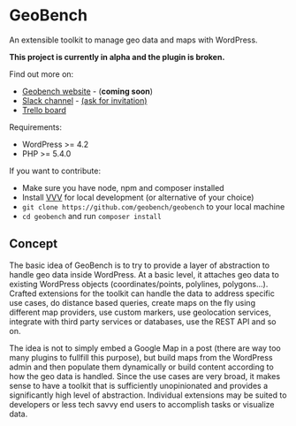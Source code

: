 # GeoBench

An extensible toolkit to manage geo data and maps with WordPress.

**This project is currently in alpha and the plugin is broken.**

Find out more on:

* [Geobench website](http://geoben.ch/) - (**coming soon**)
* [Slack channel](https://geobench.slack.com/) - [(ask for invitation)](mailto:fulvio.notarstefano@gmail.com)
* [Trello board](https://trello.com/b/oUkhpkmd)

Requirements:
* WordPress >= 4.2
* PHP >= 5.4.0

If you want to contribute:
* Make sure you have node, npm and composer installed
* Install [VVV](https://github.com/Varying-Vagrant-Vagrants/VVV) for local development (or alternative of your choice)
* `git clone https://github.com/geobench/geobench` to your local machine
* `cd geobench` and run `composer install`

## Concept

The basic idea of GeoBench is to try to provide a layer of abstraction to handle geo data inside WordPress. At a basic level, it attaches geo data to existing WordPress objects (coordinates/points, polylines, polygons...). Crafted extensions for the toolkit can handle the data to address specific use cases, do distance based queries, create maps on the fly using different map providers, use custom markers, use geolocation services, integrate with third party services or databases, use the REST API and so on.

The idea is not to simply embed a Google Map in a post (there are way too many plugins to fullfill this purpose), but build maps from the WordPress admin and then populate them dynamically or build content according to how the geo data is handled. Since the use cases are very broad, it makes sense to have a toolkit that is sufficiently unopinionated and provides a significantly high level of abstraction. Individual extensions may be suited to developers or less tech savvy end users to accomplish tasks or visualize data.
